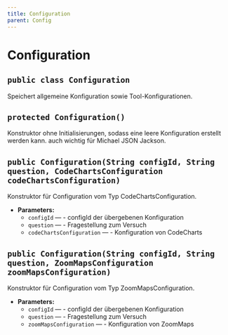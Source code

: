 ```yaml
---
title: Configuration
parent: Config
---
```


# Configuration


## `public class Configuration`

Speichert allgemeine Konfiguration sowie Tool-Konfigurationen.

## `protected Configuration()`

Konstruktor ohne Initialisierungen, sodass eine leere Konfiguration erstellt werden kann. auch wichtig für Michael JSON Jackson.

## `public Configuration(String configId, String question, CodeChartsConfiguration codeChartsConfiguration)`

Konstruktor für Configuration vom Typ CodeChartsConfiguration.

 * **Parameters:**
   * `configId` — - configId der übergebenen Konfiguration
   * `question` — - Fragestellung zum Versuch
   * `codeChartsConfiguration` — - Konfiguration von CodeCharts

## `public Configuration(String configId, String question, ZoomMapsConfiguration zoomMapsConfiguration)`

Konstruktor für Configuration vom Typ ZoomMapsConfiguration.

 * **Parameters:**
   * `configId` — - configId der übergebenen Konfiguration
   * `question` — - Fragestellung zum Versuch
   * `zoomMapsConfiguration` — - Konfiguration von ZoomMaps
